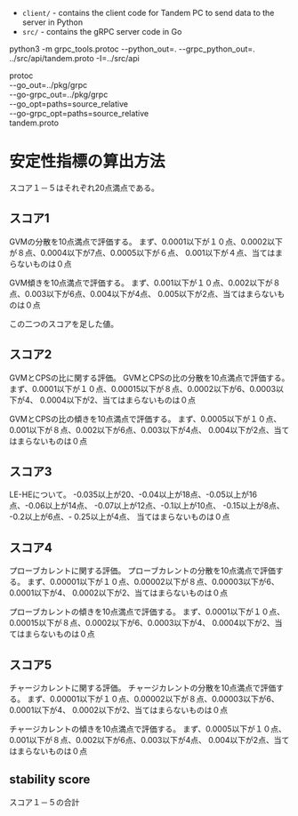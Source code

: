 
- `client/` - contains the client code for Tandem PC to send data to the server in Python
- `src/` - contains the gRPC server code in Go


python3 -m grpc_tools.protoc  --python_out=. --grpc_python_out=. ../src/api/tandem.proto -I=../src/api


protoc \
  --go_out=../pkg/grpc \
  --go-grpc_out=../pkg/grpc \
  --go_opt=paths=source_relative \
  --go-grpc_opt=paths=source_relative \
 tandem.proto


# 安定性指標の算出方法

スコア１－５はそれぞれ20点満点である。

## スコア1
GVMの分散を10点満点で評価する。
まず、0.0001以下が１０点、0.0002以下が８点、0.0004以下が7点、0.0005以下が６点、 0.001以下が４点、当てはまらないものは０点

GVM傾きを10点満点で評価する。
まず、0.001以下が１０点、0.002以下が８点、0.003以下が6点、0.004以下が4点、 0.005以下が2点、当てはまらないものは０点

この二つのスコアを足した値。

## スコア2
GVMとCPSの比に関する評価。
GVMとCPSの比の分散を10点満点で評価する。
まず、0.0001以下が１０点、0.00015以下が８点、0.0002以下が6、0.0003以下が4、 0.0004以下が2、当てはまらないものは０点

GVMとCPSの比の傾きを10点満点で評価する。
まず、0.0005以下が１０点、0.001以下が８点、0.002以下が6点、0.003以下が4点、 0.004以下が2点、当てはまらないものは０点
## スコア3
LE-HEについて。
-0.035以上が20、-0.04以上が18点、-0.05以上が16点、-0.06以上が14点、 -0.07以上が12点、-0.1以上が10点、 -0.15以上が8点、 -0.2以上が6点、- 0.25以上が4点、 当てはまらないものは０点
## スコア4
プローブカレントに関する評価。
プローブカレントの分散を10点満点で評価する。
まず、0.00001以下が１０点、0.00002以下が８点、0.00003以下が6、0.0001以下が4、 0.0002以下が2、当てはまらないものは０点

プローブカレントの傾きを10点満点で評価する。
まず、0.0001以下が１０点、0.00015以下が８点、0.0002以下が6、0.0003以下が4、 0.0004以下が2、当てはまらないものは０点
## スコア5
チャージカレントに関する評価。
チャージカレントの分散を10点満点で評価する。
まず、0.00001以下が１０点、0.00002以下が８点、0.00003以下が6、0.0001以下が4、 0.0002以下が2、当てはまらないものは０点

チャージカレントの傾きを10点満点で評価する。
まず、0.0005以下が１０点、0.001以下が８点、0.002以下が6点、0.003以下が4点、 0.004以下が2点、当てはまらないものは０点
## stability score
スコア１－５の合計